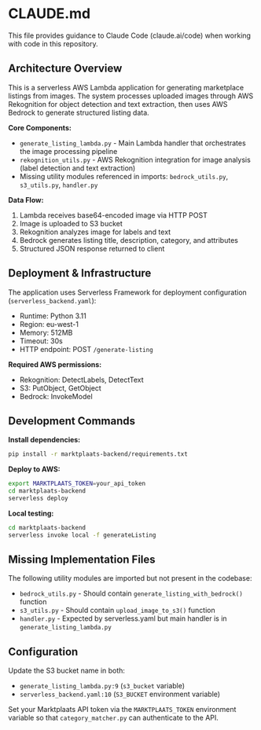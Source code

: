 # CLAUDE.md

This file provides guidance to Claude Code (claude.ai/code) when working with code in this repository.

## Architecture Overview

This is a serverless AWS Lambda application for generating marketplace listings from images. The system processes uploaded images through AWS Rekognition for object detection and text extraction, then uses AWS Bedrock to generate structured listing data.

**Core Components:**
- `generate_listing_lambda.py` - Main Lambda handler that orchestrates the image processing pipeline
- `rekognition_utils.py` - AWS Rekognition integration for image analysis (label detection and text extraction)
- Missing utility modules referenced in imports: `bedrock_utils.py`, `s3_utils.py`, `handler.py`

**Data Flow:**
1. Lambda receives base64-encoded image via HTTP POST
2. Image is uploaded to S3 bucket
3. Rekognition analyzes image for labels and text
4. Bedrock generates listing title, description, category, and attributes
5. Structured JSON response returned to client

## Deployment & Infrastructure

The application uses Serverless Framework for deployment configuration (`serverless_backend.yaml`):
- Runtime: Python 3.11
- Region: eu-west-1
- Memory: 512MB
- Timeout: 30s
- HTTP endpoint: POST `/generate-listing`

**Required AWS permissions:**
- Rekognition: DetectLabels, DetectText
- S3: PutObject, GetObject
- Bedrock: InvokeModel

## Development Commands

**Install dependencies:**
```bash
pip install -r marktplaats-backend/requirements.txt
```

**Deploy to AWS:**
```bash
export MARKTPLAATS_TOKEN=your_api_token
cd marktplaats-backend
serverless deploy
```

**Local testing:**
```bash
cd marktplaats-backend
serverless invoke local -f generateListing
```

## Missing Implementation Files

The following utility modules are imported but not present in the codebase:
- `bedrock_utils.py` - Should contain `generate_listing_with_bedrock()` function
- `s3_utils.py` - Should contain `upload_image_to_s3()` function
- `handler.py` - Expected by serverless.yaml but main handler is in `generate_listing_lambda.py`

## Configuration

Update the S3 bucket name in both:
- `generate_listing_lambda.py:9` (`s3_bucket` variable)
- `serverless_backend.yaml:10` (`S3_BUCKET` environment variable)

Set your Marktplaats API token via the `MARKTPLAATS_TOKEN` environment
variable so that `category_matcher.py` can authenticate to the API.
